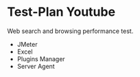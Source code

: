 # Test-Plan Youtube

Web search and browsing performance test.

- JMeter
- Excel
- Plugins Manager
- Server Agent

